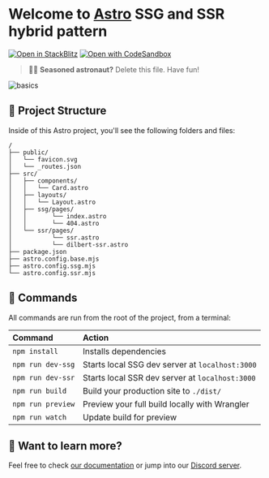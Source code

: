 # Welcome to [Astro](https://astro.build) SSG and SSR hybrid pattern

[![Open in StackBlitz](https://developer.stackblitz.com/img/open_in_stackblitz.svg)](https://stackblitz.com/github/vampaz/astro-ssg-ssr-cloudflare)
[![Open with CodeSandbox](https://assets.codesandbox.io/github/button-edit-lime.svg)](https://codesandbox.io/s/github/vampaz/astro-ssg-ssr-cloudflare)

> 🧑‍🚀 **Seasoned astronaut?** Delete this file. Have fun!

![basics](https://user-images.githubusercontent.com/4677417/186188965-73453154-fdec-4d6b-9c34-cb35c248ae5b.png)

## 🚀 Project Structure

Inside of this Astro project, you'll see the following folders and files:

```
/
├── public/
│   └── favicon.svg
│   └── _routes.json
├── src/
│   ├── components/
│   │   └── Card.astro
│   ├── layouts/
│   │   └── Layout.astro
│   ├── ssg/pages/
│   │       └── index.astro
│   │       └── 404.astro
│   └── ssr/pages/
│           └── ssr.astro
│           └── dilbert-ssr.astro
├── package.json
├── astro.config.base.mjs
├── astro.config.ssg.mjs
└── astro.config.ssr.mjs
```

## 🧞 Commands

All commands are run from the root of the project, from a terminal:

| Command           | Action                                          |
| :---------------- | :---------------------------------------------- |
| `npm install`     | Installs dependencies                           |
| `npm run dev-ssg` | Starts local SSG dev server at `localhost:3000` |
| `npm run dev-ssr` | Starts local SSR dev server at `localhost:3000` |
| `npm run build`   | Build your production site to `./dist/`         |
| `npm run preview` | Preview your full build locally with Wrangler   |
| `npm run watch`   | Update build for preview                        |

## 👀 Want to learn more?

Feel free to check [our documentation](https://docs.astro.build) or jump into our [Discord server](https://astro.build/chat).
